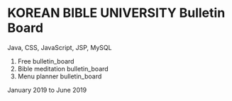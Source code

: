 # KOREAN BIBLE UNIVERSITY Bulletin Board

 Java, CSS, JavaScript, JSP, MySQL

1. Free bulletin_board
2. Bible meditation bulletin_board
3. Menu planner bulletin_board

January 2019 to June 2019
